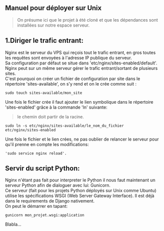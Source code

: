 ## Manuel pour déployer sur Unix
> On présume ici que le projet à été cloné et que les dépendances sont installées sur notre espace serveur.

## 1.Diriger le trafic entrant:

Nginx est le serveur du VPS qui reçois tout le trafic entrant, en gros toutes les requêtes sont envoyées à l'adresse IP publique du serveur.  
Sa configuration par défaut se situe dans 'etc/nginx/sites-enabled/default'.
Nginx peut sur un même serveur gérer le trafic entrant/sortant de plusieurs sites.  
C'est pourquoi on créer un fichier de configuration par site dans le répertoire 'sites-available', on s'y rend et on le crée comme suit :

	sudo touch sites-available/mon_site

Une fois le fichier crée il faut ajouter le lien symbolique dans le répertoire 'sites-enabled' grâce à la commande 'ln' suivante:
>le chemin doit partir de la racine.

	sudo ln -s etc/nginx/sites-available/le_nom_du_fichier etc/nginx/sites-enabled 

Une fois le fichier et le lien crées, ne pas oublier de relancer le serveur pour qu'il prenne en compte les modifications:

	'sudo service nginx reload'.

## Servir du script Python:

Nginx n'étant pas fait pour interpreter le Python il nous faut maintenant un serveur Python afin de dialoguer avec lui: Gunicorn.  
Ce serveur (fait pour les projets Python déployés sur Unix comme Ubuntu) utilise les spécifications WSGI (Web Server Gateway Interface). Il est déjà dans le requirements de Django nativement.  
On peut le démarrer en tapant:

	gunicorn mon_projet.wsgi:application

Blabla...